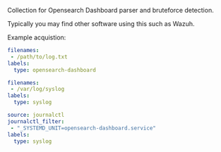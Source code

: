 Collection for Opensearch Dashboard parser and bruteforce detection.

Typically you may find other software using this such as Wazuh.

Example acquistion:

```yaml
filenames:
 - /path/to/log.txt
labels:
  type: opensearch-dashboard
```

```yaml
filenames:
 - /var/log/syslog
labels:
  type: syslog
```

```yaml
source: journalctl
journalctl_filter:
 - "_SYSTEMD_UNIT=opensearch-dashboard.service"
labels:
  type: syslog
```


